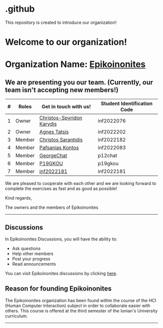 # .github
This repository is created to introduce our organization!


# Welcome to our organization!

# Organization Name: [Epikoinonites](https://github.com/Epikoinonites)

## We are presenting you our team. (Currently, our team isn't accepting new members!)

| # |   Roles   |  Get in touch with us! | Student Identification Code |
| ------------- | ------------- | -------- | -------- |
| 1 |     Owner       | [Christos-Spyridon Karydis](https://github.com/chriskarydis)  | inf2022076 |
| 2 |     Owner       | [Agnes Tatsis](https://github.com/AgnesTatsis)   | inf2022202 |
| 3 |     Member      | [Christos Sarantidis](https://github.com/ChristoSarantidis)      | inf2022182 |
| 4 |     Member      | [Pafsanias Kontos](https://github.com/PafsaniasKontos)     | inf2022083 |
| 5 |     Member      | [GeorgeChat](https://github.com/GeorgeChat) | p12chat |
| 6 |     Member      | [P19GKOU](https://github.com/P19GKOU) | p19gkou |
| 7 |     Member      | [inf2022181](https://github.com/inf2022181) | inf2022181 |

We are pleased to cooperate with each other and we are looking forward to complete the exercises as fast and as good as possible!

Kind regards,

The owners and the members of Epikoinonites

---

## Discussions
In Epikoinonites Discussions, you will have the ability to:
- Ask questions
- Help other members 
- Post your progress
- Read announcements

You can visit Epikoinonites discussions by clicking [here](https://github.com/orgs/Epikoinonites/discussions).

## Reason for founding Epikoinonites
The Epikoinonites organization has been found within the course of the HCI (Human Computer Interaction) subject in order to collaborate easier with others. This course is offered at the third semester of the Ionian's University curriculum.

---
